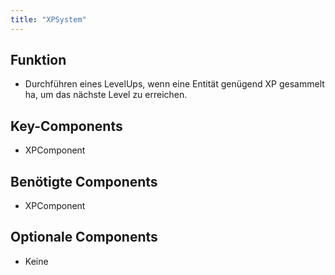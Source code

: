 ```yaml
---
title: "XPSystem"
---
```


## Funktion
- Durchführen eines LevelUps, wenn eine Entität genügend XP gesammelt ha, um das nächste Level zu erreichen.

## Key-Components
- XPComponent

## Benötigte Components
- XPComponent

## Optionale Components
- Keine
